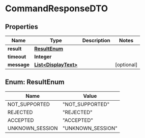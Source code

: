 

# CommandResponseDTO


## Properties

| Name | Type | Description | Notes |
|------------ | ------------- | ------------- | -------------|
|**result** | [**ResultEnum**](#ResultEnum) |  |  |
|**timeout** | **Integer** |  |  |
|**message** | [**List&lt;DisplayText&gt;**](DisplayText.md) |  |  [optional] |



## Enum: ResultEnum

| Name | Value |
|---- | -----|
| NOT_SUPPORTED | &quot;NOT_SUPPORTED&quot; |
| REJECTED | &quot;REJECTED&quot; |
| ACCEPTED | &quot;ACCEPTED&quot; |
| UNKNOWN_SESSION | &quot;UNKNOWN_SESSION&quot; |



